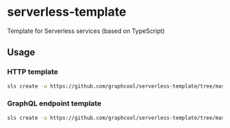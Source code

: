# serverless-template
Template for Serverless services (based on TypeScript)

## Usage

### HTTP template

```sh
sls create -u https://github.com/graphcool/serverless-template/tree/master/http
```

### GraphQL endpoint template

```sh
sls create -u https://github.com/graphcool/serverless-template/tree/master/graphql
```
